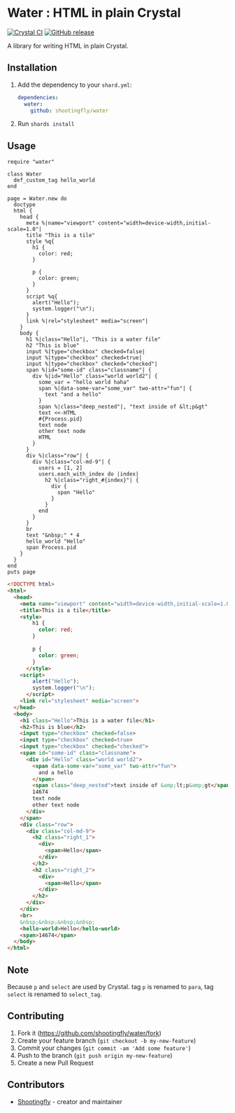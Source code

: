 # Water : HTML in plain Crystal

[![Crystal CI](https://github.com/shootingfly/water/actions/workflows/crystal.yml/badge.svg)](https://github.com/shootingfly/water/actions/workflows/crystal.yml)
[![GitHub release](https://img.shields.io/github/release/shootingfly/water.svg)](https://github.com/shootingfly/water/releases)

A library for writing HTML in plain Crystal.

## Installation

1. Add the dependency to your `shard.yml`:

   ```yaml
   dependencies:
     water:
       github: shootingfly/water
   ```

2. Run `shards install`

## Usage

```crystal
require "water"

class Water
  def_custom_tag hello_world
end

page = Water.new do
  doctype
  html {
    head {
      meta %|name="viewport" content="width=device-width,initial-scale=1.0"|
      title "This is a tile"
      style %q{
        h1 {
          color: red;
        }

        p {
          color: green;
        }
      }
      script %q{
        alert("Hello");
        system.logger("\n");
      }
      link %|rel="stylesheet" media="screen"|
    }
    body {
      h1 %|class="Hello"|, "This is a water file"
      h2 "This is blue"
      input %|type="checkbox" checked=false|
      input %|type="checkbox" checked=true|
      input %|type="checkbox" checked="checked"|
      span %|id="some-id" class="classname"| {
        div %|id="Hello" class="world world2"| {
          some_var = "hello world haha"
          span %|data-some-var="some_var" two-attr="fun"| {
            text "and a hello"
          }
          span %|class="deep_nested"|, "text inside of &lt;p&gt"
          text <<-HTML
          #{Process.pid}
          text node
          other text node
          HTML
        }
      }
      div %|class="row"| {
        div %|class="col-md-9"| {
          users = [1, 2]
          users.each_with_index do |index|
            h2 %|class="right_#{index}"| {
              div {
                span "Hello"
              }
            }
          end
        }
      }
      br
      text "&nbsp;" * 4
      hello_world "Hello"
      span Process.pid
    }
  }
end
puts page
```

```HTML
<!DOCTYPE html>
<html>
  <head>
    <meta name="viewport" content="width=device-width,initial-scale=1.0">
    <title>This is a tile</title>
    <style>
        h1 {
          color: red;
        }

        p {
          color: green;
        }
      </style>
    <script>
        alert("Hello");
        system.logger("\n");
      </script>
    <link rel="stylesheet" media="screen">
  </head>
  <body>
    <h1 class="Hello">This is a water file</h1>
    <h2>This is blue</h2>
    <input type="checkbox" checked=false>
    <input type="checkbox" checked=true>
    <input type="checkbox" checked="checked">
    <span id="some-id" class="classname">
      <div id="Hello" class="world world2">
        <span data-some-var="some_var" two-attr="fun">
          and a hello
        </span>
        <span class="deep_nested">text inside of &amp;lt;p&amp;gt</span>
        14674
        text node
        other text node
      </div>
    </span>
    <div class="row">
      <div class="col-md-9">
        <h2 class="right_1">
          <div>
            <span>Hello</span>
          </div>
        </h2>
        <h2 class="right_2">
          <div>
            <span>Hello</span>
          </div>
        </h2>
      </div>
    </div>
    <br>
    &nbsp;&nbsp;&nbsp;&nbsp;
    <hello-world>Hello</hello-world>
    <span>14674</span>
  </body>
</html>
```

## Note
Because `p` and `select` are used by Crystal. tag `p` is renamed to `para`, tag `select` is renamed to `select_tag`.

## Contributing

1. Fork it (<https://github.com/shootingfly/water/fork>)
2. Create your feature branch (`git checkout -b my-new-feature`)
3. Commit your changes (`git commit -am 'Add some feature'`)
4. Push to the branch (`git push origin my-new-feature`)
5. Create a new Pull Request

## Contributors

- [Shootingfly](https://github.com/shootingfly) - creator and maintainer
